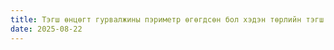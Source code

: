 ```yaml
---
title: Тэгш өнцөгт гурвалжины пэриметр өгөгдсөн бол хэдэн төрлийн тэгш өнцөгтүүд байж болох вэ ?
date: 2025-08-22
---
```

